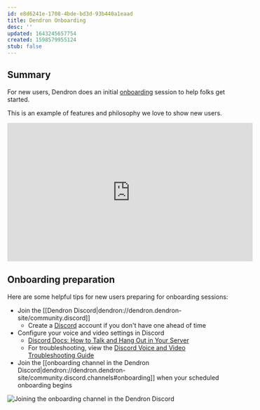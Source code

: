 ```yaml
---
id: e8d6241e-1708-4bde-bd3d-93b440a1eaad
title: Dendron Onboarding
desc: ''
updated: 1643245657754
created: 1598579955124
stub: false
---
```


## Summary

For new users, Dendron does an initial [onboarding](https://calendly.com/d/mqtk-rf7q/onboard) session to help folks get started.

This is an example of features and philosophy we love to show new users.

<iframe width="560" height="315" src="https://www.youtube-nocookie.com/embed/dW6m4_O0qvQ" title="YouTube video player" frameborder="0" allow="accelerometer; autoplay; clipboard-write; encrypted-media; gyroscope; picture-in-picture" allowfullscreen></iframe>

## Onboarding preparation

Here are some helpful tips for new users preparing for onboarding sessions:

- Join the [[Dendron Discord|dendron://dendron.dendron-site/community.discord]]
  - Create a [Discord](https://discord.com/) account if you don't have one ahead of time
- Configure your voice and video settings in Discord
  - [Discord Docs: How to Talk and Hang Out in Your Server](https://support.discord.com/hc/en-us/articles/360045138571-Beginner-s-Guide-to-Discord#h_7a0a7888-3021-45dc-9ca5-22ae77af69f6)
  - For troubleshooting, view the [Discord Voice and Video Troubleshooting Guide](https://support.discord.com/hc/en-us/articles/360045138471-Discord-Voice-and-Video-Troubleshooting-Guide)
- Join the [[onboarding channel in the Dendron Discord|dendron://dendron.dendron-site/community.discord.channels#onboarding]] when your scheduled onboarding begins

![Joining the onboarding channel in the Dendron Discord](https://org-dendron-public-assets.s3.amazonaws.com/images/discord-joining-onboarding-voice-channel.gif)